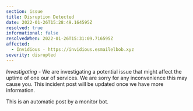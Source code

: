 ```yaml
---
section: issue
title: Disruption Detected
date: 2022-01-26T15:28:49.164595Z
resolved: true
informational: false
resolvedWhen: 2022-01-26T15:31:09.716595Z
affected:
  - Invidious - https://invidious.esmailelbob.xyz
severity: disrupted
---
```

*Investigating* - We are investigating a potential issue that might affect the uptime of one our of services. We are sorry for any inconvenience this may cause you. This incident post will be updated once we have more information.

This is an automatic post by a monitor bot.
        